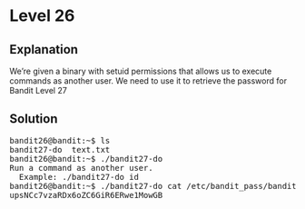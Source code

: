 # Level 26

## Explanation

We’re given a binary with setuid permissions that allows us to execute commands as another user. We need to use it to retrieve the password for Bandit Level 27 

## Solution
<pre>
bandit26@bandit:~$ ls
bandit27-do  text.txt
bandit26@bandit:~$ ./bandit27-do
Run a command as another user.
  Example: ./bandit27-do id
bandit26@bandit:~$ ./bandit27-do cat /etc/bandit_pass/bandit27
upsNCc7vzaRDx6oZC6GiR6ERwe1MowGB
</pre>
